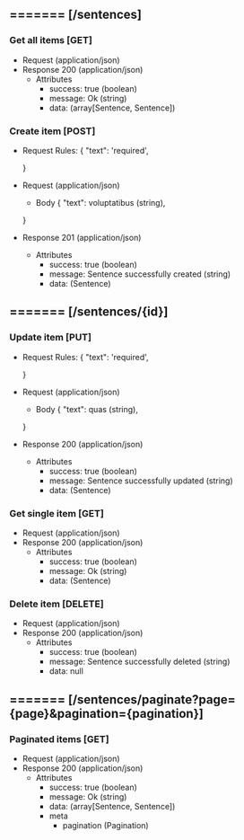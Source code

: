 ## ======= [/sentences]

### Get all items [GET]
+ Request (application/json)
    <!-- include(request/header.md) -->
+ Response 200 (application/json)
    + Attributes         
        + success: true (boolean)
        + message: Ok (string)
        + data: (array[Sentence, Sentence])

<!-- include(response/401.md) -->
<!-- include(response/500.md) -->
### Create item [POST]
+ Request Rules:
    {
        "text": 'required',

    }
+ Request (application/json)
    <!-- include(request/header.md) -->
    + Body
    {
            "text": voluptatibus (string),

    }
+ Response 201 (application/json)
    + Attributes         
        + success: true (boolean)
        + message: Sentence successfully created (string)
        + data: (Sentence)

<!-- include(response/401.md) -->
<!-- include(response/422.md) -->
<!-- include(response/500.md) -->

## ======= [/sentences/{id}]
### Update item [PUT]
<!-- include(parameters/id.md) -->
+ Request Rules:
    {
        "text": 'required',

    }
+ Request (application/json)
    <!-- include(request/header.md) -->
    + Body
    {
            "text": quas (string),

    }
+ Response 200 (application/json)
    + Attributes         
        + success: true (boolean)
        + message: Sentence successfully updated (string)
        + data: (Sentence)

<!-- include(response/401.md) -->
<!-- include(response/404.md) -->
<!-- include(response/422.md) -->
<!-- include(response/500.md) -->
### Get single item [GET]
<!-- include(parameters/id.md) -->
+ Request (application/json)
    <!-- include(request/header.md) -->
+ Response 200 (application/json)
    + Attributes         
        + success: true (boolean)
        + message: Ok (string)
        + data: (Sentence)

<!-- include(response/401.md) -->
<!-- include(response/404.md) -->
<!-- include(response/500.md) -->
### Delete item [DELETE]
<!-- include(parameters/id.md) -->
+ Request (application/json)
    <!-- include(request/header.md) -->    
+ Response 200 (application/json)
    + Attributes         
        + success: true (boolean)
        + message: Sentence successfully deleted (string)
        + data: null

<!-- include(response/401.md) -->
<!-- include(response/404.md) -->
<!-- include(response/500.md) -->

## ======= [/sentences/paginate?page={page}&pagination={pagination}]
### Paginated items [GET]
<!-- include(parameters/pagination.md) -->
+ Request (application/json)
    <!-- include(request/header.md) -->
+ Response 200 (application/json)
    + Attributes         
        + success: true (boolean)
        + message: Ok (string)
        + data: (array[Sentence, Sentence])
        + meta
            + pagination (Pagination)

<!-- include(response/401.md) -->
<!-- include(response/500.md) -->



